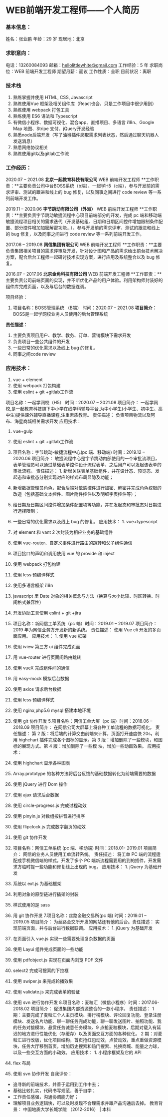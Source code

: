# WEB前端开发工程师——个人简历
### 基本信息：
姓名：张业鹏
年龄：29 岁
现居地：北京

### 求职意向：
电话：13260084093
邮箱：hellolittlewhite@gmail.com
工作经验：5 年
求职岗位：WEB 前端开发工程师
期望月薪：面议
工作性质：全职
目前状况：离职

### 技术栈
1. 熟练掌握并使用 HTML, CSS, Javascript 
2. 熟练使用Vue 框架及相关组件库（React也会，只是工作项目中很少用到）
3. 熟练使用 webpack 打包工具
4. 熟练使用 ES6 语法和 Typescript
5. 有微信小程序、数据可视化、混合app、直播项目、多语言 i18n、Google Map 地图、Stripe 支付、jQuery开发经验
6. 熟悉node后端开发（写了油猴插件爬取需求列表状态，然后通过聊天机器人发送消息）
7. 熟悉网络协议相关
8. 熟练使用git以及gitlab工作流

### 工作经历：
2020.07 – 2021.08 **北京一起教育科技有限公司**	WEB 前端开发工程师 
**工作职责：**主要负责公司中台BOSS系统（b端）、一起学H5（c端），参与开发前的需求评审、测试的跟进和线上的 bug 修复，以及同事之间进行 code review 等一系列前端开发工作。

2019.11 – 2020.06	**字节跳动有限公司（外派）**	WEB 前端开发工程师 
**工作职责：**主要负责字节跳动敏捷流程中心项目前端部分的开发，完成 pc 端和移动端敏捷流程项目相关的需求迭代（开发基础组、日期和日期区间控件增加限制条件配置、部分控件增加加密解密功能…），参与开发前的需求评审、测试的跟进和线上的 bug 修复，以及同事之间进行 code review 等一系列前端开发工作。

2017.06 – 2019.08	**网信集团有限公司**	WEB 前端开发工程师 
**工作职责：**主要负责集团相关项目的需求评审及开发，针对设计图和产品的需求给出前台技术解决方案，配合后台工程师一起研讨技术实现方案，进行应用及系统整合以及 bug 修复。

2016.07 – 2017.06	**北京金角科技有限公司**	WEB 前端开发工程师 
**工作职责：**主要负责公司前端页面的实现，并不断优化产品的用户体验。利用架构师封装好的组件库完成页面，以及与后台的数据连调。

项目经验：
1. 项目名称：BOSS管理系统 （B端）
时间：2020.07 – 2021.08
**项目简介：** BOSS是一起学网校业务人员使用的后台管理系统

**责任描述：**
   1. 主要负责项目用户、教学、教务、订单、营销模块下需求开发
   2. 负责项目一些公共组件的开发
   3. 一些日常的优化需求以及线上 bug 的修复。
   4. 同事之间code review

### 应用技术： 
1. vue + element 
2. 使用 webpack 打包构建
3. 使用 eslint + git +gitlab工作流

项目名称：一起学网校（H5） 
时间：2020.07 – 2021.08
项目简介： 一起学网校,是一起教育科技旗下中小学在线学科辅导平台,为中小学生(小学生、初中生、高中生)提供课外辅导直播课程,注重素质教育。
责任描述： 负责项目物流以及阿布、海星商城相关需求开发
应用技术： 
1. vue+gulp
2. 使用 eslint + git +gitlab工作流

3. 项目名称：字节跳动-敏捷流程中心(pc 端、移动端) 时间：2019.12 – 2020.06
项目简介： 敏捷流程中心是字节跳动内部使用的一个审批流项目，表单管理员可以通过基础表单控件设计流程表单，之后用户可以发起该表单的审批流程。
责任描述： 1. 新增关联表单基础组件，并在设计态、预览态、发起态和审批态分别实现对应的样式布局显隐及功能；
2. 新增数据管理员角色，配合后端对敏感控件进行加密、解密并完成角色权限的改造（包括基础文本控件、图片附件控件以及明细字表控件等）；
3. 给日期及日期区间控件增加条件配置项等功能，并在发起态和审批态对日期进行选择限制；
4. 一些日常的优化需求以及线上 bug 的修复。
应用技术： 1. vue+typescript
4. 对 element 和 vant 2 次封装为相应业务的基础组件
5. 使用 vue-router、自定义事件进行路由的跳转和父子组件通信
6. 项目接口的声明和调用使用 vue 的 provide 和 inject
7. 使用 webpack 打包构建
8. 使用 less 预编译样式
9. 使用多语言框架 i18n
10.	javascript 里 Date 对象的相关概念与方法（换算与大小比较、时区转换、时间格式兼容性）
11.	开发协助工具使用 eslint + git +jira
4. 项目名称：新网信工单系统（pc 端）时间：2019.01 – 2019.07
项目简介： 2019 年为网信业务方开发新的新系统。
责任描述： 使用 Vue cli 开发的多页面应用。
应用技术： 1. 使用 vue 框架
2. 使用 iview 第三方 ui 组件完成页面
3. 用 vue-router 进行页面间路由跳转
4. 使用 vueX 完成组件间的通信
5. 用 easy-mock 模拟后台数据
6. 使用 axios 请求后台数据
7. 使用 less 预编译样式
8. 使用 nginx,php5.6 mysql 搭建本地环境
9. 使用 git 协作开发
5.项目名称：网信工单大屏（pc 端）时间：2018.06 – 2018.09
项目简介： 在网信公司大屏幕上将各种工单流程的数据可视化。
责任描述： 第 2 版：将后端的计算交由前端来计算，页面打开速度快 20s，利用 highchart 插件完成各个图标的显示。第 3 版：增加删除了一些模块，和图标的展现方式。第 4 版：增加删除了一些模 块，增加一些动画效果。
应用技术： 
1. 使用 highchart 显示各种图表
2. Array.prototype 的各种方法将后台反馈的基础数据转化为前端需要的数据
3. 使用 jQuery 进行 Dom 操作
4. 使用 ajax 请求后台数据
5. 使用 circle-progress.js 完成过程动效
6. 使用 pinyin.js 对数组按拼音进行排序
7. 使用 flipclock.js 完成数字翻页的动效
8. 使用 git 协作开发
6. 项目名称：网信工单系统 (pc 端、移动端) 时间：2018.01- 2019.01
项目简介： 网信的业务人员使用工单流转系统。
责任描述： 将工单 PC 端的流程适配成手机微信端的样式，开发了多个 PC 端新流程需要用的到的插件，开发需求方临时提一些功能和修复线上出现的 bug。
应用技术： 1. jQuery 为基础开发
2. 系统以 ext.js 为基础框架
3. 利用对象的原型链进行插架的封装
4. 样式使用的是 sass
5. 用 git 协作开发
7.项目名称：丝路金融交易所(pc 端) 时间：2019.01 – 2019.05
项目简介： 为丝路金交所开发的网站还有他的后台。责任描述： 实现前端页面，并与后台进行数据联调。
应用技术： 1. jQuery 为基础开发
2. 在页面引入 vue.js 实现一些需要处理复杂数据的页面
3. 使用 Layui 组件完成页面的一些功能
4. 使用 pdfobject.js 实现在页面内浏览 PDF 文件
5. select2 完成可搜索的下拉框
6. 使用 swiper.js 来完成轮播效果
7. 使用 validate.js 来完成表单的验证
8. 使用 svn 进行协作开发
8.项目名称：麦粒汇（微信小程序）时间：2017.06- 2018.02
项目简介： 促进集团内部资源整合的一款小程序。
责任描述： 1 期：主要完成了麦粒汇个人主页模块、排行榜模块、评论回复功能、登录注册模块、发送名片功能、聊一聊任务完成功能，聊一聊发送图片、拍照功能、我的任务对接模块、悬赏任务诚意任务模块、9 点抢麦粒模块，后期对载入有延迟的地方进行性能优化（存缓存）以及页面交互方面的各种优化。
2 期：对麦粒汇进行改版，优化项目结构，首页抢红包动效，点赞动效，重点重做资源模块，任务大厅移到首页，增加历史搜索和热门搜索、兑换商城、能量之力球，以及一些交互方面的小动效。
应用技术： 1. 小程序框架及它的 API
2. flex 布局
3. 使用 svn 协作开发
自我评价：
- 追寻新的前端技术，并善于运用到工作中去；
- 基础比较扎实，代码书写规范，善于自学；
- 工作责任感强，沟通协调能力好；
- 理解项目业务逻辑快，可以及时发现不合理需求并跟产品沟通后去掉。
教育背景：
中国地质大学长城学院 （2012-2016）	|	本科
